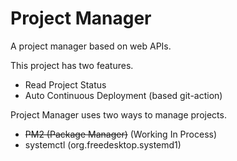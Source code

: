 # Project Manager
A project manager based on web APIs.<br/> 

This project has two features.
* Read Project Status
* Auto Continuous Deployment (based git-action)

Project Manager uses two ways to manage projects.
* ~~PM2 (Package Manager)~~ (Working In Process)
* systemctl (org.freedesktop.systemd1)